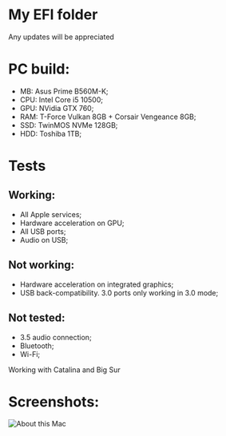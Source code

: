 # My EFI folder
Any updates will be appreciated

# PC build:
- MB: Asus Prime B560M-K;
- CPU: Intel Core i5 10500;
- GPU: NVidia GTX 760;
- RAM: T-Force Vulkan 8GB + Corsair Vengeance 8GB;
- SSD: TwinMOS NVMe 128GB;
- HDD: Toshiba 1TB;

# Tests
## Working:
- All Apple services;
- Hardware acceleration on GPU;
- All USB ports;
- Audio on USB;

## Not working:
- Hardware acceleration on integrated graphics;
- USB back-compatibility. 3.0 ports only working in 3.0 mode;

## Not tested:
- 3.5 audio connection;
- Bluetooth;
- Wi-Fi;

Working with Catalina and Big Sur

# Screenshots:
![About this Mac](https://github.com/HarleyK1ng/opencore_b560_i5-10500/screenshots/about_this_mac.png)
